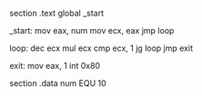 section .text
	global _start

_start:
	mov eax, num
	mov ecx, eax
	jmp loop

loop:
	dec ecx
	mul ecx
	cmp ecx, 1
	jg loop
	jmp exit

exit:
	mov eax, 1
	int 0x80

section .data
	num EQU 10
